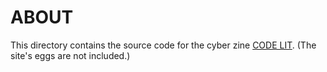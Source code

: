# ABOUT

This directory contains the source code for the cyber zine [CODE LIT](https://codelit.com/). (The site's eggs are not included.)
